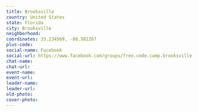 ```yaml
---
title: Brooksville
country: United States
state: Florida
city: Brooksville
neighborhood: 
coordinates: 33.234569, -88.582267
plus-code:
social-name: Facebook
social-url: https://www.facebook.com/groups/free.code.camp.brooksville.florida
chat-name:
chat-url:
event-name:
event-url:
leader-name:
leader-url:
old-photo: 
cover-photo:
---
```

